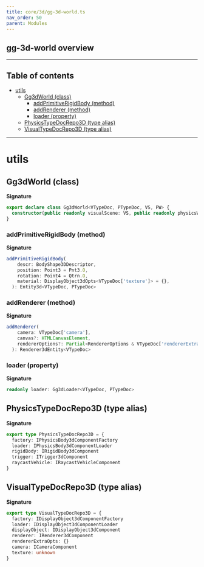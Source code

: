 ```yaml
---
title: core/3d/gg-3d-world.ts
nav_order: 50
parent: Modules
---
```


## gg-3d-world overview

---

<h2 class="text-delta">Table of contents</h2>

- [utils](#utils)
  - [Gg3dWorld (class)](#gg3dworld-class)
    - [addPrimitiveRigidBody (method)](#addprimitiverigidbody-method)
    - [addRenderer (method)](#addrenderer-method)
    - [loader (property)](#loader-property)
  - [PhysicsTypeDocRepo3D (type alias)](#physicstypedocrepo3d-type-alias)
  - [VisualTypeDocRepo3D (type alias)](#visualtypedocrepo3d-type-alias)

---

# utils

## Gg3dWorld (class)

**Signature**

```ts
export declare class Gg3dWorld<VTypeDoc, PTypeDoc, VS, PW> {
  constructor(public readonly visualScene: VS, public readonly physicsWorld: PW)
}
```

### addPrimitiveRigidBody (method)

**Signature**

```ts
addPrimitiveRigidBody(
    descr: BodyShape3DDescriptor,
    position: Point3 = Pnt3.O,
    rotation: Point4 = Qtrn.O,
    material: DisplayObject3dOpts<VTypeDoc['texture']> = {},
  ): Entity3d<VTypeDoc, PTypeDoc>
```

### addRenderer (method)

**Signature**

```ts
addRenderer(
    camera: VTypeDoc['camera'],
    canvas?: HTMLCanvasElement,
    rendererOptions?: Partial<RendererOptions & VTypeDoc['rendererExtraOpts']>,
  ): Renderer3dEntity<VTypeDoc>
```

### loader (property)

**Signature**

```ts
readonly loader: Gg3dLoader<VTypeDoc, PTypeDoc>
```

## PhysicsTypeDocRepo3D (type alias)

**Signature**

```ts
export type PhysicsTypeDocRepo3D = {
  factory: IPhysicsBody3dComponentFactory
  loader: IPhysicsBody3dComponentLoader
  rigidBody: IRigidBody3dComponent
  trigger: ITrigger3dComponent
  raycastVehicle: IRaycastVehicleComponent
}
```

## VisualTypeDocRepo3D (type alias)

**Signature**

```ts
export type VisualTypeDocRepo3D = {
  factory: IDisplayObject3dComponentFactory
  loader: IDisplayObject3dComponentLoader
  displayObject: IDisplayObject3dComponent
  renderer: IRenderer3dComponent
  rendererExtraOpts: {}
  camera: ICameraComponent
  texture: unknown
}
```
